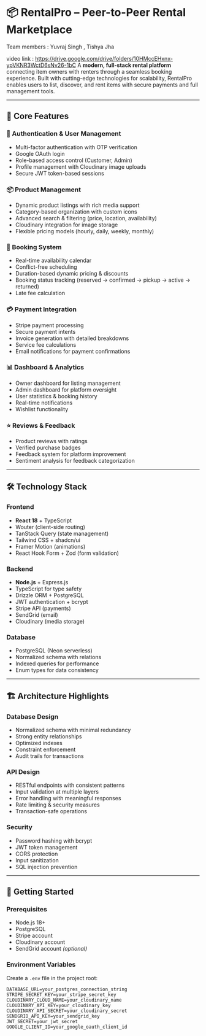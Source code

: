# 📦 RentalPro – Peer-to-Peer Rental Marketplace
Team members : Yuvraj Singh , Tishya Jha

video link : https://drive.google.com/drive/folders/10HMccEHxnx-ypVKNR3WctD6sNv26-1bC
A **modern, full-stack rental platform** connecting item owners with renters through a seamless booking experience. Built with cutting-edge technologies for scalability, RentalPro enables users to list, discover, and rent items with secure payments and full management tools.

---

## 🎯 Core Features

### 🔐 Authentication & User Management
- Multi-factor authentication with OTP verification
- Google OAuth login
- Role-based access control (Customer, Admin)
- Profile management with Cloudinary image uploads
- Secure JWT token-based sessions

### 📦 Product Management
- Dynamic product listings with rich media support
- Category-based organization with custom icons
- Advanced search & filtering (price, location, availability)
- Cloudinary integration for image storage
- Flexible pricing models (hourly, daily, weekly, monthly)

### 📅 Booking System
- Real-time availability calendar
- Conflict-free scheduling
- Duration-based dynamic pricing & discounts
- Booking status tracking (reserved → confirmed → pickup → active → returned)
- Late fee calculation

### 💳 Payment Integration
- Stripe payment processing
- Secure payment intents
- Invoice generation with detailed breakdowns
- Service fee calculations
- Email notifications for payment confirmations

### 📊 Dashboard & Analytics
- Owner dashboard for listing management
- Admin dashboard for platform oversight
- User statistics & booking history
- Real-time notifications
- Wishlist functionality

### ⭐ Reviews & Feedback
- Product reviews with ratings
- Verified purchase badges
- Feedback system for platform improvement
- Sentiment analysis for feedback categorization

---

## 🛠 Technology Stack

### Frontend
- **React 18** + TypeScript
- Wouter (client-side routing)
- TanStack Query (state management)
- Tailwind CSS + shadcn/ui
- Framer Motion (animations)
- React Hook Form + Zod (form validation)

### Backend
- **Node.js** + Express.js
- TypeScript for type safety
- Drizzle ORM + PostgreSQL
- JWT authentication + bcrypt
- Stripe API (payments)
- SendGrid (email)
- Cloudinary (media storage)

### Database
- PostgreSQL (Neon serverless)
- Normalized schema with relations
- Indexed queries for performance
- Enum types for data consistency

---

## 🏗 Architecture Highlights

### Database Design
- Normalized schema with minimal redundancy
- Strong entity relationships
- Optimized indexes
- Constraint enforcement
- Audit trails for transactions

### API Design
- RESTful endpoints with consistent patterns
- Input validation at multiple layers
- Error handling with meaningful responses
- Rate limiting & security measures
- Transaction-safe operations

### Security
- Password hashing with bcrypt
- JWT token management
- CORS protection
- Input sanitization
- SQL injection prevention

---

## 🚀 Getting Started

### Prerequisites
- Node.js 18+
- PostgreSQL
- Stripe account
- Cloudinary account
- SendGrid account *(optional)*

### Environment Variables
Create a `.env` file in the project root:
```env
DATABASE_URL=your_postgres_connection_string
STRIPE_SECRET_KEY=your_stripe_secret_key
CLOUDINARY_CLOUD_NAME=your_cloudinary_name
CLOUDINARY_API_KEY=your_cloudinary_key
CLOUDINARY_API_SECRET=your_cloudinary_secret
SENDGRID_API_KEY=your_sendgrid_key
JWT_SECRET=your_jwt_secret
GOOGLE_CLIENT_ID=your_google_oauth_client_id
